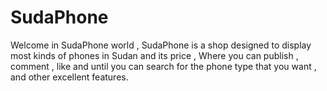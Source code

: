 # SudaPhone

Welcome in SudaPhone world , SudaPhone is a shop designed to display most kinds of phones in Sudan and its price , Where you can publish , comment , like and until you can search for the phone type that you want , and other excellent features.
